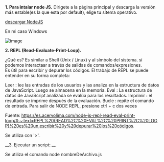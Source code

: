 

__1. Para intalar node JS.__
Dirigete a la página principal y descarga la versión más estable(es la que esta por default), elige tu sitema operativo.

[descargar NodeJS](https://nodejs.org/es/download/)

En mi caso Windows

![image](https://user-images.githubusercontent.com/99162884/165007782-cb0eb61b-24f2-4e53-97fb-7500b2bd0a24.png)

__2. REPL (Read-Evaluate-Print-Loop).__

¿Qué es?
Es similar a Shell (Unix / Linux) y al símbolo del sistema. si podemos interactaar a través de salidas de comandos/expresiones. <br>
Es útil para escribir y depurar los códigos. El trabajo de REPL se puede entender en su forma completa:

Leer : lee las entradas de los usuarios y las analiza en la estructura de datos de JavaScript. Luego se almacena en la memoria.
Eval : La estructura de datos de JavaScript analizada se evalúa para los resultados.
Imprimir : el resultado se imprime después de la evaluación.
Bucle : repite el comando de entrada. Para salir de NODE REPL, presione ctrl + c dos veces

Fuente: https://es.acervolima.com/node-js-repl-read-eval-print-loop/#:~:text=REPL%20(READ%2C%20EVAL%2C%20PRINT%2C%20LOOP)%20es%20un,escribir%20y%20depurar%20los%20códigos.


Se utiliza con '>'.

__3. Ejecutar un script: __

Se utiliza el comando node nombreDeArchivo.js




